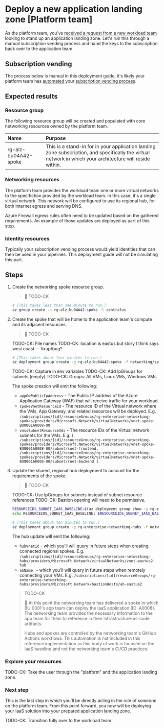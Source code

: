 # Deploy a new application landing zone [Platform team]

As the platform team, you've [received a request from a new workload team](./03-subscription-vending-request.md) looking to stand up an application landing zone. Let's run this through a manual subscription vending process and hand the keys to the subscription back over to the application team.

## Subscription vending

The process below is manual in this deployment guide, it's likely your platform team has [automated](https://learn.microsoft.com/azure/architecture/landing-zones/subscription-vending) your [subscription vending process](https://learn.microsoft.com/azure/cloud-adoption-framework/ready/landing-zone/design-area/subscription-vending).

## Expected results

### Resource group

The following resource group will be created and populated with core networking resources owned by the platform team.

| Name                 | Purpose                                   |
| :------------------- | :---------------------------------------- |
| rg-alz-bu04A42-spoke | This is a stand-in for in your application landing zone subscription, and specifically the virtual network in which your architecture will reside within. |

### Networking resources

The platform team provides the workload team one or more virtual networks to the specifiction provided by the workload team. In this case, it's a single virtual network. This network will be configured to use its regional hub, for both Internet egress and serving DNS.

Azure Firewall egress rules often need to be updated based on the gathered requirements. An example of those updates are deployed as part of this step.

### Identity resources

Typically your subscription vending process would yield identities that can then be used in your pipelines. This deployment guide will not be simulating this part.

## Steps

1. Create the networking spoke resource group.

   > :book: TODO-CK

   ```bash
   # [This takes less than one minute to run.]
   az group create -n rg-alz-bu04A42-spoke -l centralus

1. Create the spoke that will be home to the application team's compute and its adjacent resources.

   > :book: TODO-CK

   TODO-CK: File names
   TODO-CK: location is eastus but story I think says west coast -- fixup/bug?

   ```bash
   # [This takes about four minutes to run.]
   az deployment group create -g rg-alz-bu04A42-spoke -f networking/spoke-BU0001A0008.bicep -p location=eastus2 hubVnetResourceId="${RESOURCEID_VNET_HUB_IAAS_BASELINE}"
   ```

   TODO-CK: Capture in env variables
   TODO-CK: Add IpGroups for subnets (empty)
   TODO-CK: Groups: All VMs, Linux VMs, Windows VMs
            

   The spoke creation will emit the following:

     * `appGwPublicIpAddress` - The Public IP address of the Azure Application Gateway (WAF) that will receive traffic for your workload.
     * `spokeVnetResourceId` - The resource ID of the Virtual network where the VMs, App Gateway, and related resources will be deployed. E.g. `/subscriptions/[id]/resourceGroups/rg-enterprise-networking-spokes/providers/Microsoft.Network/virtualNetworks/vnet-spoke-BU0001A0008-00`
     * `vmssSubnetResourceIds` - The resource IDs of the Virtual network subnets for the VMs. E.g. `[ /subscriptions/[id]/resourceGroups/rg-enterprise-networking-spokes/providers/Microsoft.Network/virtualNetworks/vnet-spoke-BU0001A0008-00/subnet/snet-frontend, /subscriptions/[id]/resourceGroups/rg-enterprise-networking-spokes/providers/Microsoft.Network/virtualNetworks/vnet-spoke-BU0001A0008-00/subnet/snet-backend ]`

1. Update the shared, regional hub deployment to account for the requirements of the spoke.

   > :book: TODO-CK

   TODO-CK: Use IpGroups for subnets instead of subnet resource references
   TODO-CK: Bastion opening will need to be permissive.

   ```bash
   RESOURCEIDS_SUBNET_IAAS_BASELINE=$(az deployment group show -g rg-enterprise-networking-spokes -n spoke-BU0001A0008 --query properties.outputs.vmssSubnetResourceIds.value -o json)
   echo RESOURCEIDS_SUBNET_IAAS_BASELINE: $RESOURCEIDS_SUBNET_IAAS_BASELINE

   # [This takes about ten minutes to run.]
   az deployment group create -g rg-enterprise-networking-hubs -f networking/hub-regionA.bicep -p location=eastus2 vmssSubnetResourceIds="${RESOURCEIDS_SUBNET_IAAS_BASELINE}"
   ```

   The hub update  will emit the following:

      * `hubVnetId` - which you'll will query in future steps when creating connected regional spokes. E.g. `/subscriptions/[id]/resourceGroups/rg-enterprise-networking-hubs/providers/Microsoft.Network/virtualNetworks/vnet-eastus2-hub`
      * `abName ` - which you'll will query in future steps when remotely connecting your VMs. E.g. `/subscriptions/[id]/resourceGroups/rg-enterprise-networking-hubs/providers/Microsoft.Network/bastionHosts/ab-eastus2`

   > TODO-CK
   >
   > :book: At this point the networking team has delivered a spoke in which BU 0001's app team can deploy the IaaS application (ID: A0008). The networking team provides the necessary information to the app team for them to reference in their infrastructure-as-code artifacts.
   >
   > Hubs and spokes are controlled by the networking team's GitHub Actions workflows. This automation is not included in this reference implementation as this body of work is focused on the IaaS baseline and not the networking team's CI/CD practices.

### Explore your resources

TODO-CK: Take the user through the "platform" and the application landing zone.

### Next step

This is the last step in which you'll be directly acting in the role of someone on the platform team. From this point forward, you now will be deploying your IaaS solution into your prepared application landing zone.

TODO-CK: Transition fully over to the workload team
